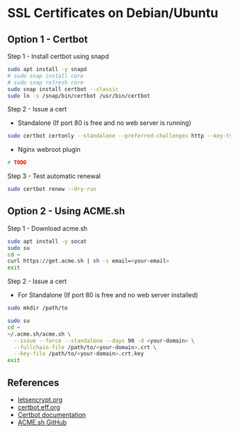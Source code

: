 # SSL Certificates on Debian/Ubuntu

## Option 1 - Certbot

Step 1 - Install certbot using snapd

```bash
sudo apt install -y snapd
# sudo snap install core
# sudo snap refresh core
sudo snap install certbot --classic
sudo ln -s /snap/bin/certbot /usr/bin/certbot
```

Step 2 - Issue a cert

- Standalone (If port 80 is free and no web server is running)

```bash
sudo certbot certonly --standalone --preferred-challenges http --key-type rsa --agree-tos --email <your-email> -d <your-domain>
```

- Nginx webroot plugin

```bash
# TODO
```

Step 3 - Test automatic renewal

```bash
sudo certbot renew --dry-run
```

## Option 2 - Using ACME.sh

Step 1 - Download acme.sh

```bash
sudo apt install -y socat
sudo su
cd ~
curl https://get.acme.sh | sh -s email=<your-email>
exit
```

Step 2 - Issue a cert

- For Standalone (If port 80 is free and no web server installed)

```bash
sudo mkdir /path/to

sudo su
cd ~
~/.acme.sh/acme.sh \
  --issue --force --standalone --days 90 -d <your-domain> \
  --fullchain-file /path/to/<your-domain>.crt \
  --key-file /path/to/<your-domain>.crt.key
exit
```

## References

- [letsencrypt.org](https://letsencrypt.org/)
- [certbot.eff.org](https://certbot.eff.org/)
- [Certbot documentation](https://eff-certbot.readthedocs.io/en/latest/)
- [ACME.sh GitHub](https://github.com/acmesh-official/acme.sh?tab=readme-ov-file)
